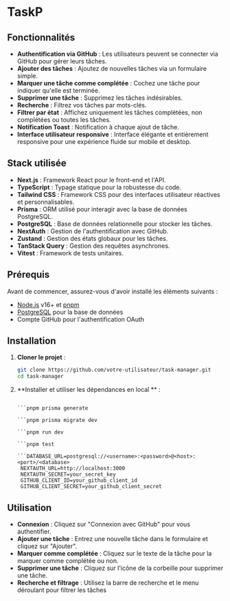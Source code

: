 # TaskP

## Fonctionnalités

- **Authentification via GitHub** : Les utilisateurs peuvent se connecter via GitHub pour gérer leurs tâches.
- **Ajouter des tâches** : Ajoutez de nouvelles tâches via un formulaire simple.
- **Marquer une tâche comme complétée** : Cochez une tâche pour indiquer qu'elle est terminée.
- **Supprimer une tâche** : Supprimez les tâches indésirables.
- **Recherche** : Filtrez vos tâches par mots-clés.
- **Filtrer par état** : Affichez uniquement les tâches complétées, non complétées ou toutes les tâches.
- **Notification Toast** : Notification à chaque ajout de tâche.
- **Interface utilisateur responsive** : Interface élégante et entièrement responsive pour une expérience fluide sur mobile et desktop.

## Stack utilisée

- **Next.js** : Framework React pour le front-end et l'API.
- **TypeScript** : Typage statique pour la robustesse du code.
- **Tailwind CSS** : Framework CSS pour des interfaces utilisateur réactives et personnalisables.
- **Prisma** : ORM utilisé pour interagir avec la base de données PostgreSQL.
- **PostgreSQL** : Base de données relationnelle pour stocker les tâches.
- **NextAuth** : Gestion de l'authentification avec GitHub.
- **Zustand** : Gestion des états globaux pour les tâches.
- **TanStack Query** : Gestion des requêtes asynchrones.
- **Vitest** : Framework de tests unitaires.

## Prérequis

Avant de commencer, assurez-vous d'avoir installé les éléments suivants :

- [Node.js](https://nodejs.org/) v16+ et [pnpm](https://pnpm.io/)
- [PostgreSQL](https://www.postgresql.org/) pour la base de données
- Compte GitHub pour l'authentification OAuth

## Installation

1. **Cloner le projet** :

   ```bash
   git clone https://github.com/votre-utilisateur/task-manager.git
   cd task-manager

2. **Installer et utiliser les dépendances en local ** :

   ```pnpm install

   ```pnpm prisma generate

   ```pnpm prisma migrate dev

   ```pnpm run dev

   ```pnpm test

   ```DATABASE_URL=postgresql://<username>:<password>@<host>:<port>/<database>
    NEXTAUTH_URL=http://localhost:3000
    NEXTAUTH_SECRET=your_secret_key
    GITHUB_CLIENT_ID=your_github_client_id
    GITHUB_CLIENT_SECRET=your_github_client_secret

## Utilisation

- **Connexion** : Cliquez sur "Connexion avec GitHub" pour vous authentifier.
- **Ajouter une tâche** : Entrez une nouvelle tâche dans le formulaire et cliquez sur "Ajouter".
- **Marquer comme complétée** : Cliquez sur le texte de la tâche pour la marquer comme complétée ou non.
- **Supprimer une tâche** : Cliquez sur l'icône de la corbeille pour supprimer une tâche.
- **Recherche et filtrage** : Utilisez la barre de recherche et le menu déroulant pour filtrer les tâches